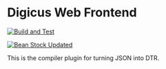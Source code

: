 # Digicus Web Frontend

[![Build and Test](https://github.com/spaced-out-thoughts-dev-foundation/digicus_web_frontend/actions/workflows/build_and_test.yml/badge.svg?branch=main)](https://github.com/spaced-out-thoughts-dev-foundation/digicus_web_frontend/actions/workflows/build_and_test.yml)

[![Bean Stock Updated](https://github.com/spaced-out-thoughts-dev-foundation/digicus_web_frontend/actions/workflows/bean_stock_remote_submodule_update.yml/badge.svg)](https://github.com/spaced-out-thoughts-dev-foundation/digicus_web_frontend/actions/workflows/bean_stock_remote_submodule_update.yml)

This is the compiler plugin for turning JSON into DTR.

